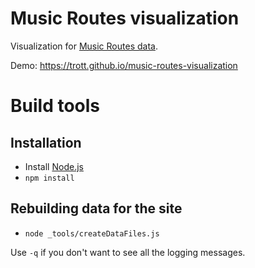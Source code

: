 Music Routes visualization
==========================

Visualization for [Music Routes data](https://github.com/Trott/music-routes-data).

Demo: https://trott.github.io/music-routes-visualization

# Build tools

## Installation

* Install [Node.js](http://nodejs.org/)
* `npm install`

## Rebuilding data for the site

* `node _tools/createDataFiles.js`

Use `-q` if you don't want to see all the logging messages.